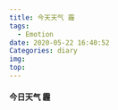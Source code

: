 ```yaml
---
title: 今天天气 霾
tags:
  - Emotion
date: 2020-05-22 16:40:52
Categories: diary
img:
top:
---
```


#### 今日天气    霾

